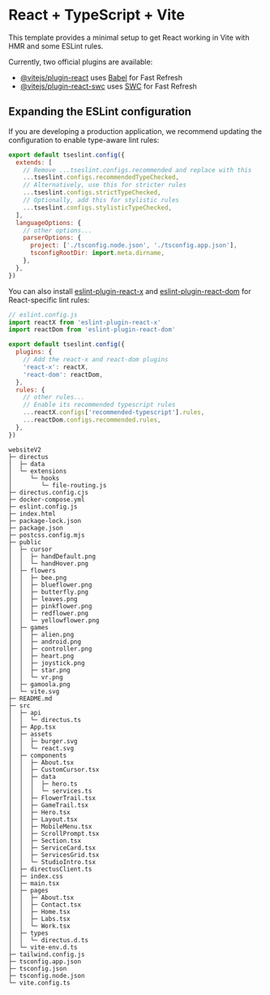 # React + TypeScript + Vite

This template provides a minimal setup to get React working in Vite with HMR and some ESLint rules.

Currently, two official plugins are available:

- [@vitejs/plugin-react](https://github.com/vitejs/vite-plugin-react/blob/main/packages/plugin-react) uses [Babel](https://babeljs.io/) for Fast Refresh
- [@vitejs/plugin-react-swc](https://github.com/vitejs/vite-plugin-react/blob/main/packages/plugin-react-swc) uses [SWC](https://swc.rs/) for Fast Refresh

## Expanding the ESLint configuration

If you are developing a production application, we recommend updating the configuration to enable type-aware lint rules:

```js
export default tseslint.config({
  extends: [
    // Remove ...tseslint.configs.recommended and replace with this
    ...tseslint.configs.recommendedTypeChecked,
    // Alternatively, use this for stricter rules
    ...tseslint.configs.strictTypeChecked,
    // Optionally, add this for stylistic rules
    ...tseslint.configs.stylisticTypeChecked,
  ],
  languageOptions: {
    // other options...
    parserOptions: {
      project: ['./tsconfig.node.json', './tsconfig.app.json'],
      tsconfigRootDir: import.meta.dirname,
    },
  },
})
```

You can also install [eslint-plugin-react-x](https://github.com/Rel1cx/eslint-react/tree/main/packages/plugins/eslint-plugin-react-x) and [eslint-plugin-react-dom](https://github.com/Rel1cx/eslint-react/tree/main/packages/plugins/eslint-plugin-react-dom) for React-specific lint rules:

```js
// eslint.config.js
import reactX from 'eslint-plugin-react-x'
import reactDom from 'eslint-plugin-react-dom'

export default tseslint.config({
  plugins: {
    // Add the react-x and react-dom plugins
    'react-x': reactX,
    'react-dom': reactDom,
  },
  rules: {
    // other rules...
    // Enable its recommended typescript rules
    ...reactX.configs['recommended-typescript'].rules,
    ...reactDom.configs.recommended.rules,
  },
})
```

```
websiteV2
├─ directus
│  ├─ data
│  └─ extensions
│     └─ hooks
│        └─ file-routing.js
├─ directus.config.cjs
├─ docker-compose.yml
├─ eslint.config.js
├─ index.html
├─ package-lock.json
├─ package.json
├─ postcss.config.mjs
├─ public
│  ├─ cursor
│  │  ├─ handDefault.png
│  │  └─ handHover.png
│  ├─ flowers
│  │  ├─ bee.png
│  │  ├─ blueflower.png
│  │  ├─ butterfly.png
│  │  ├─ leaves.png
│  │  ├─ pinkflower.png
│  │  ├─ redflower.png
│  │  └─ yellowflower.png
│  ├─ games
│  │  ├─ alien.png
│  │  ├─ android.png
│  │  ├─ controller.png
│  │  ├─ heart.png
│  │  ├─ joystick.png
│  │  ├─ star.png
│  │  └─ vr.png
│  ├─ gamoola.png
│  └─ vite.svg
├─ README.md
├─ src
│  ├─ api
│  │  └─ directus.ts
│  ├─ App.tsx
│  ├─ assets
│  │  ├─ burger.svg
│  │  └─ react.svg
│  ├─ components
│  │  ├─ About.tsx
│  │  ├─ CustomCursor.tsx
│  │  ├─ data
│  │  │  ├─ hero.ts
│  │  │  └─ services.ts
│  │  ├─ FlowerTrail.tsx
│  │  ├─ GameTrail.tsx
│  │  ├─ Hero.tsx
│  │  ├─ Layout.tsx
│  │  ├─ MobileMenu.tsx
│  │  ├─ ScrollPrompt.tsx
│  │  ├─ Section.tsx
│  │  ├─ ServiceCard.tsx
│  │  ├─ ServicesGrid.tsx
│  │  └─ StudioIntro.tsx
│  ├─ directusClient.ts
│  ├─ index.css
│  ├─ main.tsx
│  ├─ pages
│  │  ├─ About.tsx
│  │  ├─ Contact.tsx
│  │  ├─ Home.tsx
│  │  ├─ Labs.tsx
│  │  └─ Work.tsx
│  ├─ types
│  │  └─ directus.d.ts
│  └─ vite-env.d.ts
├─ tailwind.config.js
├─ tsconfig.app.json
├─ tsconfig.json
├─ tsconfig.node.json
└─ vite.config.ts

```